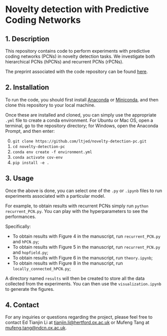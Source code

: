 # Novelty detection with Predictive Coding Networks

## 1. Description
This repository contains code to perform experiments with predictive coding networks (PCNs) in novelty detection tasks. We investigate both hierarchical PCNs (hPCNs) and recurrent PCNs (rPCNs).

The preprint associated with the code repository can be found [here]().

## 2. Installation
To run the code, you should first install [Anaconda](https://www.anaconda.com/) or [Miniconda](https://conda.io/miniconda.html), 
and then clone this repository to your local machine.

Once these are installed and cloned, you can simply use the appropriate `.yml` file to create a conda environment. 
For Ubuntu or Mac OS, open a terminal, go to the repository directory; for Windows, open the Anaconda Prompt, and then enter:

0. `git clone https://github.com/ltjed/novelty-detection-pc.git`
1. `cd novelty-detection-pc`
2. `conda env create -f environment.yml`  
3. `conda activate cov-env`
4. `pip install -e .`  

## 3. Usage
Once the above is done, you can select one of the `.py` or `.ipynb` files to run experiments associated with a particular model.

For example, to obtain results with recurrent PCNs simply run `python recurrent_PCN.py`. You can play with the hyperparameters to see the performances.

Specifically:
- To obtain results with Figure 4 in the manuscript, run `recurrent_PCN.py` and `hPCN.py`;
- To obtain results with Figure 5 in the manuscript, run `recurrent_PCN.py` and `hopfield.py`;
- To obtain results with Figure 6 in the manuscript, run `theory.ipynb`;
- To obtain results with Figure 8 in the manuscript, run `locally_connected_hPCN.py`;

A directory named `results` will then be created to store all the data collected from the experiments. You can then use the `visualization.ipynb` to generate the figures. 

## 4. Contact
For any inquiries or questions regarding the project, please feel free to contact Ed Tianjin Li at <tianjin.li@hertford.ox.ac.uk> or Mufeng Tang at <mufeng.tang@ndcn.ox.ac.uk>.


